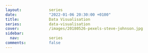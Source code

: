 ```yaml
---
layout:            series
date:              "2022-01-06 20:30:00 +0100"
title:             Data Visualisation
series:            data-visualisation
cover:             /images/20180526-pexels-steve-johnson.jpg
sidebar:
  nav:             series
comments:          false
---
```


